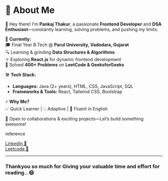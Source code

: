 
<!--
**PankajThakur-0607/PankajThakur-0607** is a ✨ _special_ ✨ repository because its `README.md` (this file) appears on your GitHub profile.

Here are some ideas to get you started:

- 🔭 I’m currently working on ...
- 🌱 I’m currently learning ...
- 👯 I’m looking to collaborate on ...
- 🤔 I’m looking for help with ...
- 💬 Ask me about ...
- 📫 How to reach me: ...
- 😄 Pronouns: ...
- ⚡ Fun fact: ...
-->


# 🚀 About Me  
👋 Hey there! I'm **Pankaj Thakur**, a passionate **Frontend Developer** and **DSA Enthusiast**—constantly learning, solving problems, and pushing my limits.  

🚀 **Currently:**  
🎓 Final Year B.Tech @ **Parul University, Vadodara, Gujarat**  
🔍 Learning & grinding **Data Structures & Algorithms**  
⚛️ Exploring **React.js** for dynamic frontend development  
🧩 Solved **400+ Problems** on **LeetCode & GeeksforGeeks**

🛠 **Tech Stack:**  
- **Languages:** Java (2+ years), HTML, CSS, JavaScript, SQL  
- **Frameworks & Tools:** React, Tailwind CSS, Bootstrap  

⚡ **Why Me?**  
✅ Quick Learner | 💡 Adaptive | 🎤 Fluent in English  

📩 Open to collaborations & exciting projects—Let’s build something awesome!  



reference


[LinkedIn 🎯](https://www.linkedin.com/in/pankaj-thakur-362311245/)    
[Leetcode 🎯](https://leetcode.com/u/pankaj0607/)

---


### Thankyou so much for Giving your valuable time and effort for reading.. 😄
